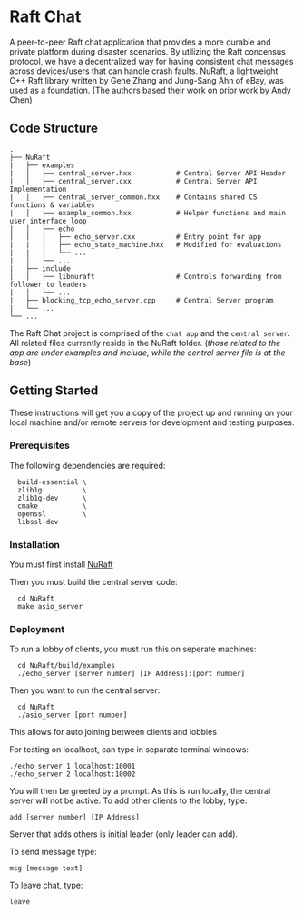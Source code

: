 # Raft Chat

A peer-to-peer Raft chat application that provides a more durable and private platform during disaster scenarios. 
By utilizing the Raft concensus protocol, we have a decentralized way for having consistent chat messages
across devices/users that can handle crash faults. NuRaft, a lightweight C++ Raft library
written by Gene Zhang and Jung-Sang Ahn of eBay, was used as a foundation. (The authors based their work on prior work
by Andy Chen)

## Code Structure
    .
    ├── NuRaft 
    |   ├── examples 
    |   │   ├── central_server.hxx           # Central Server API Header
    |   │   ├── central_server.cxx           # Central Server API Implementation
    |   │   ├── central_server_common.hxx    # Contains shared CS functions & variables
    |   │   ├── example_common.hxx           # Helper functions and main user interface loop
    |   │   ├── echo
    |   |   │   ├── echo_server.cxx          # Entry point for app
    |   |   │   ├── echo_state_machine.hxx   # Modified for evaluations
    |   |   |   └── ... 
    |   │   └── ...
    |   ├── include 
    |   │   ├── libnuraft                    # Controls forwarding from follower to leaders
    |   │   └── ...
    |   ├── blocking_tcp_echo_server.cpp     # Central Server program
    |   └── ...
    └── ...

The Raft Chat project is comprised of the `chat app` and the `central server`. All related
files currently reside in the NuRaft folder. (*those related to the app are under examples and include,
while the central server file is at the base*)

## Getting Started

These instructions will get you a copy of the project up and running on your local machine and/or remote
servers for development and testing purposes.

### Prerequisites

The following dependencies are required:

```
  build-essential \
  zlib1g          \
  zlib1g-dev      \
  cmake           \
  openssl         \
  libssl-dev 
```

### Installation 

You must first install [NuRaft](./NuRaft/README.md)

Then you must build the central server code:
```
  cd NuRaft
  make asio_server
```

### Deployment

To run a lobby of clients, you must run this on seperate machines:
```
  cd NuRaft/build/examples
  ./echo_server [server number] [IP Address]:[port number]
```

Then you want to run the central server:
```
  cd NuRaft
  ./asio_server [port number]
```

This allows for auto joining between clients and lobbies

For testing on localhost, can type in separate terminal windows: 
```
./echo_server 1 localhost:10001  
./echo_server 2 localhost:10002
```

You will then be greeted by a prompt. As this is run locally, the central server
will not be active. To add other clients to the lobby, type:
```
add [server number] [IP Address]
```

Server that adds others is initial leader (only leader can add).

To send message type: 
```
msg [message text]
```

To leave chat, type: 
```
leave
```
